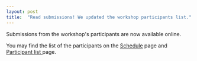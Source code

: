 ```yaml
---
layout: post
title:  "Read submissions! We updated the workshop participants list."
---
```


Submissions from the workshop's participants are now available online.


You may find the list of the participants on the <a href="../../../docs/history/2023/schedule">Schedule</a> page and <a href="../../../docs/history/2023/participants">Participant list </a>page.


